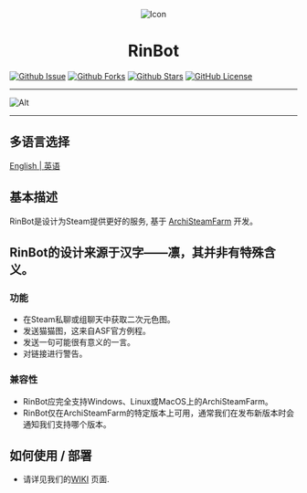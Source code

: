 <div align="center">

![Icon](https://raw.githubusercontent.com/ShizukuWorld/rin-asf-bot/master/rin-asf-bot/Resource/logo.jpeg)

# RinBot
</div>

[![Github Issue](https://img.shields.io/github/issues/ShizukuWorld/rin-asf-bot)](https://github.com/ShizukuWorld/rin-asf-bot/issues)
[![Github Forks](https://img.shields.io/github/forks/ShizukuWorld/rin-asf-bot)](https://github.com/ShizukuWorld/rin-asf-bot/fork)
[![Github Stars](https://img.shields.io/github/stars/ShizukuWorld/rin-asf-bot)](https://github.com/ShizukuWorld/rin-asf-bot)
[![GitHub License](https://img.shields.io/github/license/ShizukuWorld/rin-asf-bot)](https://github.com/ShizukuWorld/rin-asf-bot/blob/master/LICENSE)

---

![Alt](https://repobeats.axiom.co/api/embed/61a2a479e454d603afe73c901b2342fc66c4846c.svg "Repobeats analytics image")

---

## 多语言选择
[English | 英语](./README.md)  

## 基本描述
RinBot是设计为Steam提供更好的服务, 基于 [ArchiSteamFarm](https://github.com/JustArchiNET/ArchiSteamFarm) 开发。

RinBot的设计来源于汉字——凛，其并非有特殊含义。
---

### 功能
- 在Steam私聊或组聊天中获取二次元色图。
- 发送猫猫图，这来自ASF官方例程。
- 发送一句可能很有意义的一言。
- 对链接进行警告。

### 兼容性
- RinBot应完全支持Windows、Linux或MacOS上的ArchiSteamFarm。
- RinBot仅在ArchiSteamFarm的特定版本上可用，通常我们在发布新版本时会通知我们支持哪个版本。

## 如何使用 / 部署
- 请详见我们的[WIKI](https://github.com/ShizukuWorld/rin-asf-bot/wiki) 页面.
